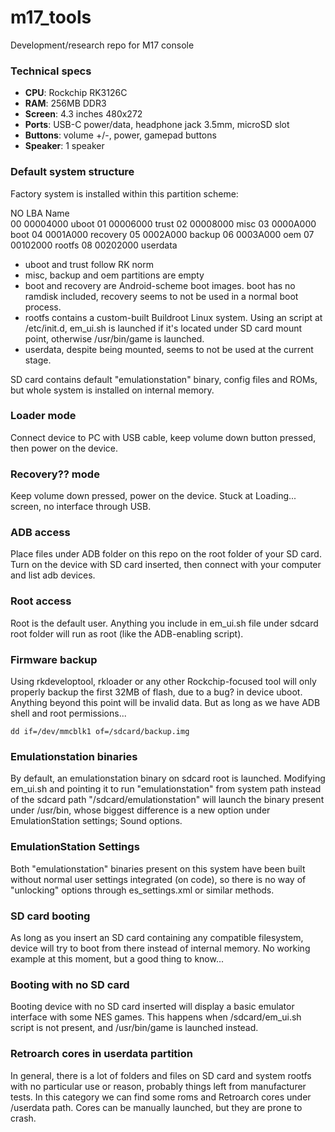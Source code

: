 # m17_tools

Development/research repo for M17 console


### Technical specs

- **CPU**: Rockchip RK3126C
- **RAM**: 256MB DDR3
- **Screen**: 4.3 inches 480x272
- **Ports**: USB-C power/data, headphone jack 3.5mm, microSD slot
- **Buttons**: volume +/-, power, gamepad buttons
- **Speaker**: 1 speaker


### Default system structure

Factory system is installed within this partition scheme:

NO  LBA       Name                
00  00004000  uboot
01  00006000  trust
02  00008000  misc
03  0000A000  boot
04  0001A000  recovery
05  0002A000  backup
06  0003A000  oem
07  00102000  rootfs
08  00202000  userdata

- uboot and trust follow RK norm
- misc, backup and oem partitions are empty
- boot and recovery are Android-scheme boot images. boot has no ramdisk included, recovery seems to not be used in a normal boot process.
- rootfs contains a custom-built Buildroot Linux system. Using an script at /etc/init.d, em_ui.sh is launched if it's located under SD card mount point, otherwise /usr/bin/game is launched.
- userdata, despite being mounted, seems to not be used at the current stage.

SD card contains default "emulationstation" binary, config files and ROMs, but whole system is installed on internal memory.


### Loader mode

Connect device to PC with USB cable, keep volume down button pressed, then power on the device.


### Recovery?? mode

Keep volume down pressed, power on the device. Stuck at Loading... screen, no interface through USB.


### ADB access

Place files under ADB folder on this repo on the root folder of your SD card. Turn on the device with SD card inserted, then connect with your computer and list adb devices.


### Root access

Root is the default user. Anything you include in em_ui.sh file under sdcard root folder will run as root (like the ADB-enabling script).


### Firmware backup

Using rkdeveloptool, rkloader or any other Rockchip-focused tool will only properly backup the first 32MB of flash, due to a bug? in device uboot. Anything beyond this point will be invalid data.
But as long as we have ADB shell and root permissions...

	dd if=/dev/mmcblk1 of=/sdcard/backup.img


### Emulationstation binaries

By default, an emulationstation binary on sdcard root is launched. Modifying em_ui.sh and pointing it to run "emulationstation" from system path instead of the sdcard path "/sdcard/emulationstation" will launch the binary present under /usr/bin, whose biggest difference is a new option under EmulationStation settings; Sound options.


### EmulationStation Settings

Both "emulationstation" binaries present on this system have been built without normal user settings integrated (on code), so there is no way of "unlocking" options through es_settings.xml or similar methods.


### SD card booting

As long as you insert an SD card containing any compatible filesystem, device will try to boot from there instead of internal memory. No working example at this moment, but a good thing to know...


### Booting with no SD card

Booting device with no SD card inserted will display a basic emulator interface with some NES games. This happens when /sdcard/em_ui.sh script is not present, and /usr/bin/game is launched instead.


### Retroarch cores in userdata partition

In general, there is a lot of folders and files on SD card and system rootfs with no particular use or reason, probably things left from manufacturer tests. In this category we can find some roms and Retroarch cores under /userdata path. Cores can be manually launched, but they are prone to crash.
